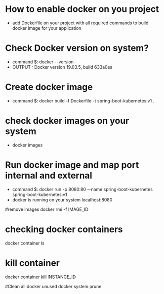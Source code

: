 # How to enable docker on you project
 * add Dockerfile  on your project with all required commands to build docker image for your application 


# Check Docker version on system?
  * command $: docker --version
  * OUTPUT : Docker version 19.03.5, build 633a0ea

# Create docker image
 * command $: docker build -f Dockerfile -t spring-boot-kubernetes:v1 .

# check docker images on your system
 * docker images
 
# Run docker image and map port internal and external 
* command $: docker run  -p 8080:80  --name spring-boot-kubernetes spring-boot-kubernetes:v1
* docker is running on your system localhost:8080


#remove images
docker rmi -f IMAGE_ID

# checking docker containers
docker container ls

# kill container
docker container kill INSTANCE_ID

#Clean all docker unused 
docker system prune



